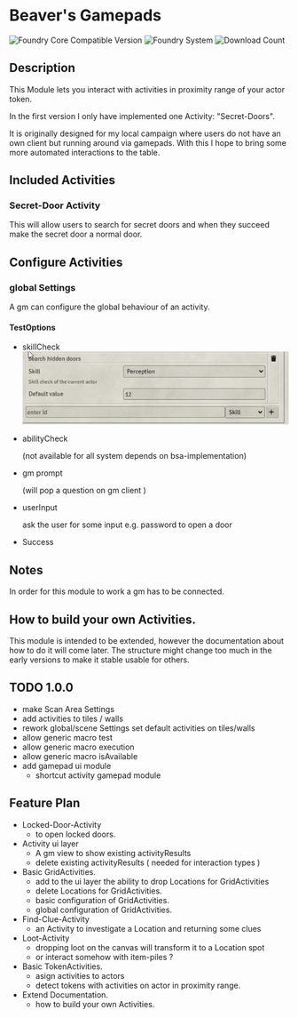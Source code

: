 # Beaver's Gamepads
![Foundry Core Compatible Version](https://img.shields.io/endpoint?url=https%3A%2F%2Ffoundryshields.com%2Fversion%3Fstyle%3Dflat%26url%3Dhttps%3A%2F%2Fgithub.com%2FAngryBeaver%2Fbeavers-proximity-action%2Freleases%2Flatest%2Fdownload%2Fmodule.json)
![Foundry System](https://img.shields.io/endpoint?url=https%3A%2F%2Ffoundryshields.com%2Fsystem%3FnameType%3Draw%26showVersion%3D1%26style%3Dflat%26url%3Dhttps%3A%2F%2Fraw.githubusercontent.com%2FAngryBeaver%2Fbeavers-proximity-action%2Fmain%2Fmodule.json)
![Download Count](https://img.shields.io/github/downloads/AngryBeaver/beavers-proximity-action/total?color=bright-green)

## Description
This Module lets you interact with activities in proximity range of your actor token.

In the first version I only have implemented one Activity: "Secret-Doors". 

It is originally designed for my local campaign where users do not have an own client but running around via gamepads.
With this I hope to bring some more automated interactions to the table.

## Included Activities
### Secret-Door Activity
This will allow users to search for secret doors and when they succeed make the secret door a normal door.

## Configure Activities
### global Settings
A gm can configure the global behaviour of an activity.
#### TestOptions
- skillCheck
  ![img.png](pictures/testOption.png)
- abilityCheck
  
  (not available for all system depends on bsa-implementation)
- gm prompt
  
  (will pop a question on gm client )
- userInput

  ask the user for some input e.g. password to open a door
- Success

## Notes
In order for this module to work a gm has to be connected.

## How to build your own Activities.
This module is intended to be extended, however the documentation about how to do it will come later.
The structure might change too much in the early versions to make it stable usable for others.

## TODO 1.0.0
- make Scan Area Settings
- add activities to tiles / walls
- rework global/scene Settings set default activities on tiles/walls 
- allow generic macro test
- allow generic macro execution
- allow generic macro isAvailable
- add gamepad ui module
  - shortcut activity gamepad module


## Feature Plan
- Locked-Door-Activity
  - to open locked doors.
- Activity ui layer
  - A gm view to show existing activityResults
  - delete existing activityResults ( needed for interaction types )
- Basic GridActivities.
  - add to the ui layer the ability to drop Locations for GridActivities
  - delete Locations for GridActivities.
  - basic configuration of GridActivities.
  - global configuration of GridActivities.
- Find-Clue-Activity
  - an Activity to investigate a Location and returning some clues
- Loot-Activity
  - dropping loot on the canvas will transform it to a Location spot
  - or interact somehow with item-piles ?
- Basic TokenActivities.
  - asign activities to actors
  - detect tokens with activities on actor in proximity range.
- Extend Documentation.
  - how to build your own Activities.

